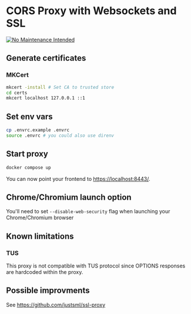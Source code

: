 # CORS Proxy with Websockets and SSL

[![No Maintenance Intended](http://unmaintained.tech/badge.svg)](http://unmaintained.tech/)

## Generate certificates

### MKCert

```bash
mkcert -install # Set CA to trusted store
cd certs
mkcert localhost 127.0.0.1 ::1
```

## Set env vars

```bash
cp .envrc.example .envrc
source .envrc # you could also use direnv
```

## Start proxy

```bash
docker compose up
```

You can now point your frontend to [https://localhost:8443/](https://localhost:8443/).

## Chrome/Chromium launch option

You'll need to set `--disable-web-security` flag when launching your Chrome/Chromium browser

## Known limitations

### TUS

This proxy is not compatible with TUS protocol since OPTIONS responses are hardcoded within the proxy.

## Possible improvments

See https://github.com/justsml/ssl-proxy
